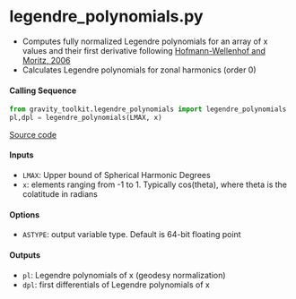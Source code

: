 legendre_polynomials.py
=======================

 - Computes fully normalized Legendre polynomials for an array of x values and their first derivative following [Hofmann-Wellenhof and Moritz, 2006](http://www.springerlink.com/content/978-3-211-33544-4)  
 - Calculates Legendre polynomials for zonal harmonics (order 0)  

#### Calling Sequence
```python
from gravity_toolkit.legendre_polynomials import legendre_polynomials
pl,dpl = legendre_polynomials(LMAX, x)
```
[Source code](https://github.com/tsutterley/read-GRACE-harmonics/blob/master/gravity_toolkit/legendre_polynomials.py)

#### Inputs
 - `LMAX`: Upper bound of Spherical Harmonic Degrees
 - `x`: elements ranging from -1 to 1. Typically cos(theta), where theta is the colatitude in radians

#### Options
 - `ASTYPE`: output variable type. Default is 64-bit floating point

#### Outputs
 - `pl`: Legendre polynomials of x (geodesy normalization)
 - `dpl`: first differentials of Legendre polynomials of x

